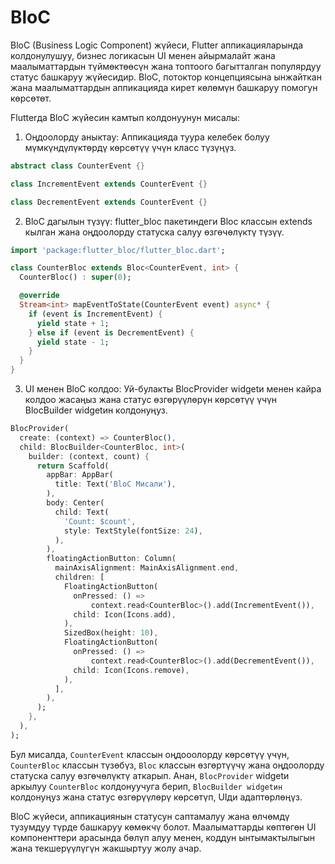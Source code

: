 # BloC

BloC (Business Logic Component) жүйеси, Flutter аппикацияларында колдонулушуу, бизнес логикасын UI менен айырмалайт жана маалыматтардын түймөктөөсүн жана топтоого багытталган популярдуу статус башкаруу жүйесидир. BloC, потоктор концепциясына ынжайткан жана маалыматтардын аппикацияда кирет көлөмүн башкаруу помогун көрсөтөт.

Flutterда BloC жүйесин камтып колдонуунун мисалы:

1. Оңдоолорду аныктау: Аппикацияда туура келебек болуу мүмкүндүлүктөрдү көрсөтүү үчүн класс түзүңүз.
```dart
abstract class CounterEvent {}

class IncrementEvent extends CounterEvent {}

class DecrementEvent extends CounterEvent {}
```
2. BloC дагылын түзүү: flutter_bloc пакетиндеги Bloc классын extends кылган жана оңдоолорду статуска салуу өзгөчөлүктү түзүү.
```dart
import 'package:flutter_bloc/flutter_bloc.dart';

class CounterBloc extends Bloc<CounterEvent, int> {
  CounterBloc() : super(0);

  @override
  Stream<int> mapEventToState(CounterEvent event) async* {
    if (event is IncrementEvent) {
      yield state + 1;
    } else if (event is DecrementEvent) {
      yield state - 1;
    }
  }
}
```
3. UI менен BloC колдоо: Уй-булакты BlocProvider widgetи менен кайра колдоо жасаңыз жана статус өзгөрүүлөрүн көрсөтүү үчүн BlocBuilder widgetин колдонуңуз.
```dart
BlocProvider(
  create: (context) => CounterBloc(),
  child: BlocBuilder<CounterBloc, int>(
    builder: (context, count) {
      return Scaffold(
        appBar: AppBar(
          title: Text('BloC Мисали'),
        ),
        body: Center(
          child: Text(
            'Count: $count',
            style: TextStyle(fontSize: 24),
          ),
        ),
        floatingActionButton: Column(
          mainAxisAlignment: MainAxisAlignment.end,
          children: [
            FloatingActionButton(
              onPressed: () =>
                  context.read<CounterBloc>().add(IncrementEvent()),
              child: Icon(Icons.add),
            ),
            SizedBox(height: 10),
            FloatingActionButton(
              onPressed: () =>
                  context.read<CounterBloc>().add(DecrementEvent()),
              child: Icon(Icons.remove),
            ),
          ],
        ),
      );
    },
  ),
);
```
Бул мисалда, `CounterEvent` классын оңдооолорду көрсөтүү үчүн, `CounterBloc` классын түзөбүз, `Bloc` классын өзгөртүүчү жана оңдоолорду статуска салуу өзгөчөлүктү аткарып. Анан, `BlocProvider` widgetи аркылуу `CounterBloc` колдонуучуга берип, `BlocBuilder widgetин` колдонуңуз жана статус өзгөрүүлөрү көрсөтүп, UIди адаптөрлөңүз.

BloC жүйеси, аппикациянын статусун саптамалуу жана өлчөмдү тузумдуу түрде башкаруу көмөкчү болот. Маалыматтарды көптөгөн UI компоненттери арасында бөлүп алуу менен, коддун ынтымактылыгын жана текшерүүлүгүн жакшыртуу жолу ачар.